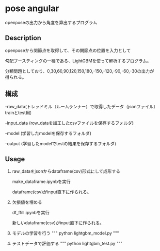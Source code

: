 pose angular
====

openposeの出力から角度を算出するプログラム

## Description
openposeから関節点を取得して、その関節点の位置を入力として

勾配ブースティングの一種である、LightGBMを使って解析するプログラム。

分類問題としており、0,30,60,90,120,150,180,-150,-120,-90,-60,-30の出力が得られる。

## 構成

-raw_data(トレッドミル（ルームランナー）で取得したデータ（jsonファイル）trainとtest用)

-input_data (row_dataを加工したcsvファイルを保存するフォルダ)

-model (学習したmodelを保存するフォルダ)

-output (学習したmodelでtestの結果を保存するフォルダ)

## Usage

1. raw_dataをjsonからdataframe(csv)形式にして成形する

   make_dataframe.ipynbを実行

   dataframe(csv)がinput直下に作られる。
   
2. 欠損値を埋める

   df_ffill.ipynbを実行

   新しいdataframe(csv)がinput直下に作られる。

3. モデルの学習を行う
"""
   python lightgbm_model.py
"""
4. テストデータで評価する
"""
   python lightgbm_test.py
"""
